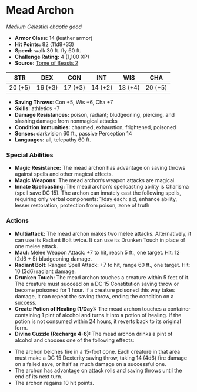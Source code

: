 # Mead Archon

*Medium* *Celestial* *chaotic good*

- **Armor Class:** 14 (leather armor)
- **Hit Points:** 82 (11d8+33)
- **Speed:** walk 30 ft. fly 60 ft.
- **Challenge Rating:** 4 (1,100 XP)
- **Source:** [Tome of Beasts 2](https://koboldpress.com/kpstore/product/tome-of-beasts-2-for-5th-edition/)

| STR | DEX | CON | INT | WIS | CHA |
| --- | --- | --- | --- | --- | --- |
| 20 (+5) | 16 (+3) | 17 (+3) | 14 (+2) | 18 (+4) | 20 (+5) |

- **Saving Throws**: Con +5, Wis +6, Cha +7
- **Skills:** athletics +7
- **Damage Resistances:** poison, radiant; bludgeoning, piercing, and slashing damage from nonmagical attacks
- **Condition Immunities:** charmed, exhaustion, frightened, poisoned
- **Senses:** darkvision 60 ft., passive Perception 14
- **Languages:** all, telepathy 60 ft.
### Special Abilities
- **Magic Resistance:** The mead archon has advantage on saving throws against spells and other magical effects.
- **Magic Weapons:** The mead archon’s weapon attacks are magical.
- **Innate Spellcasting:** The mead archon’s spellcasting ability is Charisma (spell save DC 15). The archon can innately cast the following spells, requiring only verbal components: 1/day each: aid, enhance ability, lesser restoration, protection from poison, zone of truth
### Actions
- **Multiattack:** The mead archon makes two melee attacks. Alternatively, it can use its Radiant Bolt twice. It can use its Drunken Touch in place of one melee attack.
- **Maul:** Melee Weapon Attack: +7 to hit, reach 5 ft., one target. Hit: 12 (2d6 + 5) bludgeoning damage.
- **Radiant Bolt:** Ranged Spell Attack: +7 to hit, range 60 ft., one target. Hit: 10 (3d6) radiant damage.
- **Drunken Touch:** The mead archon touches a creature within 5 feet of it. The creature must succeed on a DC 15 Constitution saving throw or become poisoned for 1 hour. If a creature poisoned this way takes damage, it can repeat the saving throw, ending the condition on a success.
- **Create Potion of Healing (1/Day):** The mead archon touches a container containing 1 pint of alcohol and turns it into a potion of healing. If the potion is not consumed within 24 hours, it reverts back to its original form.
- **Divine Guzzle (Recharge 4-6):** The mead archon drinks a pint of alcohol and chooses one of the following effects: 
* The archon belches fire in a 15-foot cone. Each creature in that area must make a DC 15 Dexterity saving throw, taking 14 (4d6) fire damage on a failed save, or half as much damage on a successful one. 
* The archon has advantage on attack rolls and saving throws until the end of its next turn. 
* The archon regains 10 hit points.
